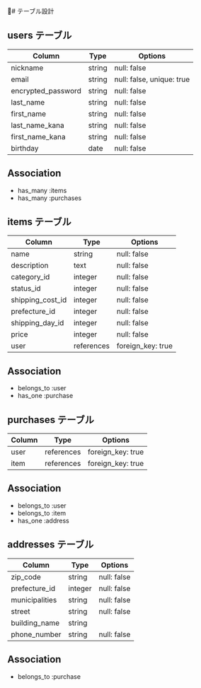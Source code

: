 # テーブル設計


## users テーブル
| Column             | Type    | Options                   |
| ------------------ | ------- | ------------------------- |
| nickname           | string  | null: false               |
| email              | string  | null: false, unique: true |
| encrypted_password | string  | null: false               |
| last_name          | string  | null: false               |
| first_name         | string  | null: false               |
| last_name_kana     | string  | null: false               |
| first_name_kana    | string  | null: false               |
| birthday           | date    | null: false               |

## Association
- has_many :items
- has_many :purchases


## items テーブル
| Column             | Type       | Options           |
| ------------------ | ---------- | ----------------- |
| name               | string     | null: false       |
| description        | text       | null: false       |
| category_id        | integer    | null: false       |
| status_id          | integer    | null: false       |
| shipping_cost_id   | integer    | null: false       |
| prefecture_id      | integer    | null: false       |
| shipping_day_id    | integer    | null: false       |
| price              | integer    | null: false       |
| user               | references | foreign_key: true |

## Association
- belongs_to :user
- has_one :purchase


## purchases テーブル

| Column           | Type       | Options           |
| ---------------- | ---------- | ----------------- |
| user             | references | foreign_key: true |
| item             | references | foreign_key: true |

## Association
- belongs_to :user
- belongs_to :item
- has_one :address


## addresses テーブル

| Column           | Type       | Options           |
| ---------------- | ---------- | ----------------- |
| zip_code         | string     | null: false       |
| prefecture_id    | integer    | null: false       |
| municipalities   | string     | null: false       |
| street           | string     | null: false       |
| building_name    | string     |                   |
| phone_number     | string     | null: false       |

## Association
- belongs_to :purchase